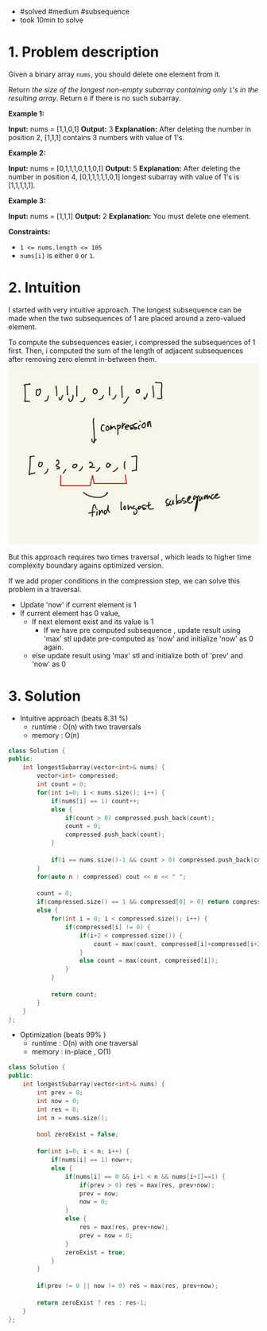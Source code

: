 
- #solved #medium #subsequence
- took 10min to solve

# 1. Problem description

Given a binary array `nums`, you should delete one element from it.

Return _the size of the longest non-empty subarray containing only_ `1`_'s in the resulting array_. Return `0` if there is no such subarray.

**Example 1:**

**Input:** nums = [1,1,0,1]
**Output:** 3
**Explanation:** After deleting the number in position 2, [1,1,1] contains 3 numbers with value of 1's.

**Example 2:**

**Input:** nums = [0,1,1,1,0,1,1,0,1]
**Output:** 5
**Explanation:** After deleting the number in position 4, [0,1,1,1,1,1,0,1] longest subarray with value of 1's is [1,1,1,1,1].

**Example 3:**

**Input:** nums = [1,1,1]
**Output:** 2
**Explanation:** You must delete one element.

**Constraints:**

- `1 <= nums.length <= 105`
- `nums[i]` is either `0` or `1`.

# 2. Intuition

I started with very intuitive approach.
The longest subsequence can be made when the two subsequences of 1 are placed around a zero-valued element.

To compute the subsequences easier, i compressed the subsequences of 1 first.
Then, i computed the sum of the length of adjacent subsequences after removing zero elemnt in-between them.
![](../../../../images/Pasted%20image%2020240201121933.png)

But this approach requires two times traversal , which leads to higher time complexity boundary agains optimized version.

If we add proper conditions in the compression step, we can solve this problem in a traversal.
- Update 'now' if current element is 1
- If current element has 0 value,
	- If next element exist and its value is 1
		- If we have pre computed subsequence , update result using 'max' stl
		update pre-computed as 'now' and initialize 'now' as 0 again.
	- else
		update result using 'max' stl and initialize both of 'prev' and 'now' as 0

# 3. Solution

- Intuitive approach (beats 8.31 %)
	- runtime : O(n) with two traversals
	- memory : O(n)
```cpp
class Solution {
public:
    int longestSubarray(vector<int>& nums) {
        vector<int> compressed;
        int count = 0;
        for(int i=0; i < nums.size(); i++) {
            if(nums[i] == 1) count++;
            else {
                if(count > 0) compressed.push_back(count);
                count = 0;
                compressed.push_back(count);
            }

            if(i == nums.size()-1 && count > 0) compressed.push_back(count); 
        }
        for(auto n : compressed) cout << n << " ";

        count = 0;
        if(compressed.size() == 1 && compressed[0] > 0) return compressed[0]-1;
        else {
            for(int i = 0; i < compressed.size(); i++) {
                if(compressed[i] != 0) {
                    if(i+2 < compressed.size()) {
                        count = max(count, compressed[i]+compressed[i+2]);
                    }
                    else count = max(count, compressed[i]);
                }
            }

            return count;
        }
    }
};
```

- Optimization (beats 99% )
	- runtime : O(n) with one traversal
	- memory : in-place , O(1)
```cpp
class Solution {
public:
    int longestSubarray(vector<int>& nums) {
        int prev = 0;
        int now = 0;
        int res = 0;
        int n = nums.size();

        bool zeroExist = false;

        for(int i=0; i < n; i++) {
            if(nums[i] == 1) now++;
            else {
                if(nums[i] == 0 && i+1 < n && nums[i+1]==1) {
                    if(prev > 0) res = max(res, prev+now);
                    prev = now;
                    now = 0;
                }
                else {
                    res = max(res, prev+now);
                    prev = now = 0;
                }
                zeroExist = true;
            }
        }

        if(prev != 0 || now != 0) res = max(res, prev+now);

        return zeroExist ? res : res-1;
    }
};
```
